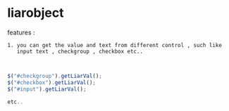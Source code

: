 liarobject
==========

features : 
```
1. you can get the value and text from different control , such like 
   input text , checkgroup , checkbox etc..
   
```

```javascript

$("#checkgroup").getLiarVal();
$("#checkbox").getLiarVal();
$("#input").getLiarVal();

etc..

```




